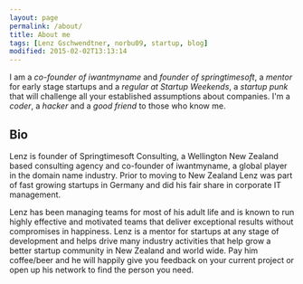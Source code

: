 ```yaml
---
layout: page
permalink: /about/
title: About me
tags: [Lenz Gschwendtner, norbu09, startup, blog]
modified: 2015-02-02T13:13:14
---
```


I am a _co-founder of iwantmyname_ and _founder of springtimesoft_, a _mentor_
for early stage startups and a _regular at Startup Weekends_, a _startup
punk_ that will challenge all your established assumptions about
companies. I'm a _coder_, a _hacker_ and a _good friend_ to those who know me.

## Bio

Lenz is founder of Springtimesoft Consulting, a Wellington New Zealand
based consulting agency and co-founder of iwantmyname, a global player
in the domain name industry. Prior to moving to New Zealand Lenz was
part of fast growing startups in Germany and did his fair share in
corporate IT management.

Lenz has been managing teams for most of his adult life and is known to
run highly effective and motivated teams that deliver exceptional
results without compromises in happiness. Lenz is a mentor for startups
at any stage of development and helps drive many industry activities
that help grow a better startup community in New Zealand and world wide.
Pay him coffee/beer and he will happily give you feedback on your
current project or open up his network to find the person you need.


